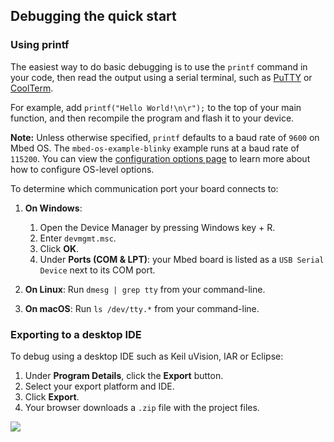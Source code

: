 <h2 id="debug-ide-qs">Debugging the quick start</h2>

### Using printf

The easiest way to do basic debugging is to use the `printf` command in your code, then read the output using a serial terminal, such as [PuTTY](http://www.putty.org/) or [CoolTerm](http://freeware.the-meiers.org/).

For example, add `printf("Hello World!\n\r");` to the top of your main function, and then recompile the program and flash it to your device.

<span class="notes">**Note:** Unless otherwise specified, `printf` defaults to a baud rate of `9600` on Mbed OS. The `mbed-os-example-blinky` example runs at a baud rate of `115200`. You can view the [configuration options page](../reference/configuration.html) to learn more about how to configure OS-level options.</span><!--but the thing I should really do now is set a new baud rate in my terminal, right?-->

To determine which communication port your board connects to:

1. **On Windows**:

    1. Open the Device Manager by pressing <kbr>Windows key</kbr> + <kbr>R</kbr>.
    1. Enter `devmgmt.msc`.
    1. Click **OK**.
    1. Under **Ports (COM & LPT)**: your Mbed board is listed as a `USB Serial Device` next to its COM port.

1. **On Linux**: Run `dmesg | grep tty` from your command-line.

1. **On macOS**: Run `ls /dev/tty.*` from your command-line.

### Exporting to a desktop IDE

To debug using a desktop IDE such as Keil uVision, IAR or Eclipse:

1. Under **Program Details**, click the **Export** button.
1. Select your export platform and IDE.
1. Click **Export**.
1. Your browser downloads a `.zip` file with the project files.

<span class="images">![](https://s3-us-west-2.amazonaws.com/mbed-os-docs-images/export_online_compiler.png)</span>
